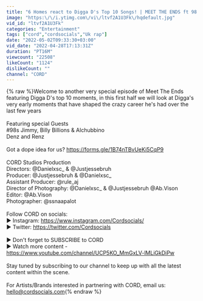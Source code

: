 ```yaml
---
title: "6 Homes react to Digga D's Top 10 Songs! | MEET THE ENDS ft 98’s, Denz and Renz & Papz14"
image: "https:\/\/i.ytimg.com\/vi\/ltvf2A1U3Fk\/hqdefault.jpg"
vid_id: "ltvf2A1U3Fk"
categories: "Entertainment"
tags: ["cord","cordsocials","Uk rap"]
date: "2022-05-02T09:33:30+03:00"
vid_date: "2022-04-28T17:13:31Z"
duration: "PT16M"
viewcount: "22508"
likeCount: "1124"
dislikeCount: ""
channel: "CORD"
---
```

{% raw %}Welcome to another very special episode of Meet The Ends featuring Digga D's top 10 moments, in this first half we will look at Digga's very early moments that have shaped the crazy career he's had over the last few years<br /><br />Featuring special Guests<br />#98s Jimmy, Billy Billions &amp; Alchubbino <br />Denz and Renz<br /><br />Got a dope idea for us? <a rel="nofollow" target="blank" href="https://forms.gle/1B74nTBvUeKi5CqP9">https://forms.gle/1B74nTBvUeKi5CqP9</a><br /><br />CORD Studios Production <br />Directors: @Danielxsc_ &amp; @Justjessebruh<br />Producer: @Justjessebruh &amp; @Danielxsc_<br />Assistant Producer: @rule_aj<br />Director of Photography: @Danielxsc_ &amp; @Justjessebruh @Ab.Vison<br />Editor: @Ab.Vison<br />Photographer: @ssnaapalot<br /><br />Follow CORD on socials:<br />► Instagram: <a rel="nofollow" target="blank" href="https://www.instagram.com/Cordsocials/">https://www.instagram.com/Cordsocials/</a><br />► Twitter: <a rel="nofollow" target="blank" href="https://twitter.com/Cordsocials">https://twitter.com/Cordsocials</a><br /><br />► Don't forget to SUBSCRIBE to CORD <br />► Watch more content - <a rel="nofollow" target="blank" href="https://www.youtube.com/channel/UCP5KO_MmGxLV-lMLiGkDiPw">https://www.youtube.com/channel/UCP5KO_MmGxLV-lMLiGkDiPw</a><br /><br />Stay tuned by subscribing to our channel to keep up with all the latest content within the scene.<br /><br />For Artists/Brands interested in partnering with CORD, email us:<br />hello@cordsocials.com{% endraw %}
